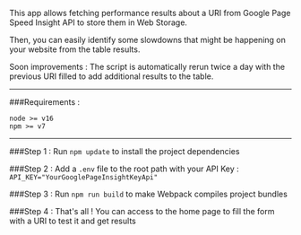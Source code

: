 This app allows fetching performance results about a URI from Google Page Speed Insight API to store them in Web Storage.

Then, you can easily identify some slowdowns that might be happening on your website from the table results.

Soon improvements : The script is automatically rerun twice a day with the previous URI filled to add additional results to the table.

-----------------------------------------------------------------

###Requirements :
  
```
node >= v16
npm >= v7
```

-----------------------------------------------------------------

###Step 1 : Run ```npm update``` to install the project dependencies

###Step 2 : Add a ```.env``` file to the root path with your API Key : 
```API_KEY="YourGooglePageInsightKeyApi"```

###Step 3 : Run ```npm run build``` to make Webpack compiles project bundles

###Step 4 : That's all ! You can access to the home page to fill the form with a URI to test it and get results
